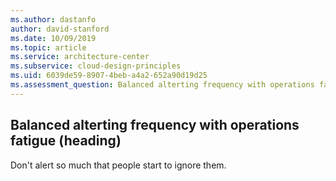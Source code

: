 ```yaml
---
ms.author: dastanfo
author: david-stanford
ms.date: 10/09/2019
ms.topic: article
ms.service: architecture-center
ms.subservice: cloud-design-principles
ms.uid: 6039de59-8907-4beb-a4a2-652a90d19d25
ms.assessment_question: Balanced alterting frequency with operations fatigue
---
```

## Balanced alterting frequency with operations fatigue (heading)

<div class="alert is-warning"><p>Don't alert so much that people start to ignore them.</p></div>

